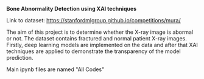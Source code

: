 **Bone Abnormality Detection using XAI techniques**

Link to dataset: https://stanfordmlgroup.github.io/competitions/mura/

The aim of this project is to determine whether the X-ray image is abormal or not. The dataset contains fractured and normal patient X-ray images. Firstly, deep learning models are implemented on the data and after that XAI techniques are applied to demonstrate the transparency of the model prediction.

Main ipynb files are named "All Codes"
